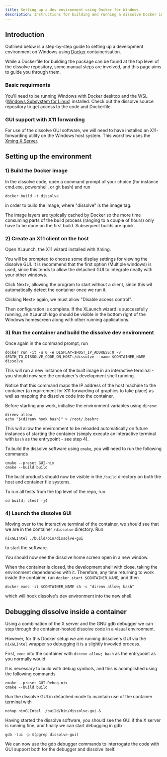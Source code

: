 ```yaml
---
title: Setting up a dev environment using Docker for Windows
description: Instructions for building and running a dissolve Docker image on Windows, including GUI support
---
```


## Introduction

Outlined below is a step-by-step guide to setting up a development environment on Windows using [Docker](https://www.docker.com/products/docker-desktop/) containerisation.

While a Dockerfile for building the package can be found at the top level of the dissolve repository, some manual steps are involved, and this
page aims to guide you through them.

### Basic requirments

You'll need to be running Windows with Docker desktop and the WSL ([Windows Subsystem for Linux](https://learn.microsoft.com/en-us/windows/wsl/install)) installed.
Check out the dissolve source repository to get access to the code and Dockerfile.

### GUI support with X11 forwarding

For use of the dissolve GUI software, we will need to have installed an X11-forwarding utility on the Windows host system.
This workflow uses the [Xming X Server](http://www.straightrunning.com/XmingNotes/).

## Setting up the environment

### 1) Build the Docker image

In the dissolve code, open a command prompt of your choice (for instance cmd.exe, powershell, or git bash) and run
```shell
docker build -t dissolve .
```
in order to build the image, where "dissolve" is the image tag.

The image layers are typically cached by Docker so the more time consuming parts of the build process (ranging to a couple of hours) only have to be done on the first build. Subsequent builds are quick.

### 2) Create an X11 client on the host

Open XLaunch, the X11 wizard installed with Xming.

You will be prompted to choose some display settings for viewing the dissolve GUI. It is recommend that the first option (Multiple windows)
is used, since this tends to allow the detached GUI to integrate neatly with your other windows.

Click Next>, allowing the program to start without a client, since this wil automatically detect the container once we run it.

Clicking Next> again, we must allow "Disable access control".

Then configuration is complete. If the XLaunch wizard is successfully running, an XLaunch logo should be visible in the bottom right of the Windows homescreen along with other running applications.

### 3) Run the container and build the dissolve dev environment

Once again in the command prompt, run
```shell
docker run -it -u 0 -e DISPLAY=$HOST_IP_ADDRESS:0 -v $PATH_TO_DISSOLVE_CODE_ON_HOST:/dissolve --name $CONTAINER_NAME dissolve
```

This will run a new instance of the built image in an interactive terminal - you should now see the container's development shell running.

Notice that this command maps the IP address of the host machine to the container (a requirement for X11 forwarding of graphics to take place) as well as mapping the dissolve code into the container. 

Before starting any work, initialise the environment variables using `direnv`:
```shell
direnv allow
echo "$(direnv hook bash)" > /root/.bashrc
```
This will allow the environment to be reloaded automatically on future instances of starting the container (simply execute an interactive terminal with `bash` as the entrypoint - see step 4).

To build the dissolve software using `cmake`, you will need to run the following commands
```shell
cmake --preset GUI-nix
cmake --build build
```
The build products should now be visible in the `/build` directory on both the host and container file systems.

To run all tests from the top level of the repo, run 
```shell
cd build; ctest -j4
```

### 4) Launch the dissolve GUI

Moving over to the interactive terminal of the container, we should see that we are in the container `/dissolve` directory.
Run 
```shell
nixGLIntel ./build/bin/dissolve-gui
``` 
to start the software.

You should now see the dissolve home screen open in a new window.

When the container is closed, the development shell with close, taking the environment dependencies with it.
Therefore, any time returning to work inside the container, run  `docker start $CONTAINER_NAME`, and then
```shell
docker exec -it $CONTAINER_NAME sh -c "direnv allow; bash"
```
which will hook dissolve's dev environment into the new shell.

## Debugging dissolve inside a container

Using a combination of the X server and the GNU gdb debugger we can step through the container-hosted dissolve code in a visual environment.

However, for this Docker setup we are running dissolve's GUI via the `nixGLIntel` wrapper so debugging it is a slightly invovled process.

First, `exec` into the container with `direnv allow; bash` as the entrypoint as you normally would.

It is necessary to build with debug symbols, and this is acomplished using the following commands
```shell
cmake --preset GUI-Debug-nix
cmake --build build
```

Run the dissolve GUI in detached mode to maintain use of the container terminal with
```shell
nohup nixGLIntel ./build/bin/dissolve-gui &
```

Having started the dissolve software, you should see the GUI if the X server is running fine, and finally we can start debugging in gdb
```shell
gdb -tui -p $(pgrep dissolve-gui)
```

We can now use the gdb debugger commands to interrogate the code with GUI support both for the debugger and dissolve itself.
